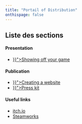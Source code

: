 ```yaml
---
title: "Portail of Distribution"
onthispage: false
---
```


## Liste des sections

<div id="index-flex-container">
    <section>
        <h4>Presentation</h4>
        <ul>
          <li><a href="{{< ref "distribution/presentation.md" >}}">Showing off your game</a></li>
        </ul>
    </section>
    <section>
    	<h4>Publication</h4>
        <ul>
          <li><a href="{{< ref "distribution/site.md" >}}">Creating a website</a></li>
          <li><a href="{{< ref "distribution/presskit.md" >}}">Press kit</a></li>
        </ul>
    </section>
    <section>
    	<h4>Useful links</h4>
        <ul>
          <li><a href="https://itch.io/">itch.io</a></li>
          <li><a href="https://partner.steamgames.com/">Steamworks</a></li>
        </ul>
    </section>
</div>
